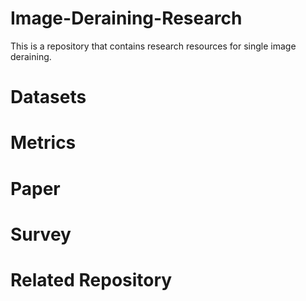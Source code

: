 # Image-Deraining-Research
This is a repository that contains research resources for single image deraining.

# Datasets

# Metrics

# Paper

# Survey

# Related Repository

